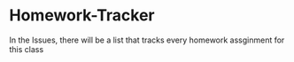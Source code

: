 # Homework-Tracker
In the Issues, there will be a list that tracks every homework assginment for this class
